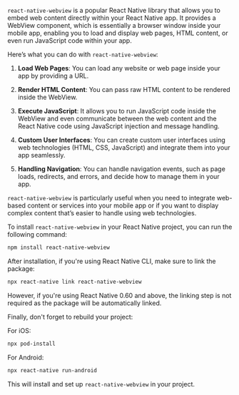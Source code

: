 
`react-native-webview` is a popular React Native library that allows you to embed web content directly within your React Native app. It provides a WebView component, which is essentially a browser window inside your mobile app, enabling you to load and display web pages, HTML content, or even run JavaScript code within your app.

Here’s what you can do with `react-native-webview`:

1. **Load Web Pages**: You can load any website or web page inside your app by providing a URL.
  
2. **Render HTML Content**: You can pass raw HTML content to be rendered inside the WebView.
  
3. **Execute JavaScript**: It allows you to run JavaScript code inside the WebView and even communicate between the web content and the React Native code using JavaScript injection and message handling.
  
4. **Custom User Interfaces**: You can create custom user interfaces using web technologies (HTML, CSS, JavaScript) and integrate them into your app seamlessly.

5. **Handling Navigation**: You can handle navigation events, such as page loads, redirects, and errors, and decide how to manage them in your app.

`react-native-webview` is particularly useful when you need to integrate web-based content or services into your mobile app or if you want to display complex content that’s easier to handle using web technologies.


To install `react-native-webview` in your React Native project, you can run the following command:

```bash
npm install react-native-webview
```

After installation, if you're using React Native CLI, make sure to link the package:

```bash
npx react-native link react-native-webview
```

However, if you're using React Native 0.60 and above, the linking step is not required as the package will be automatically linked.

Finally, don't forget to rebuild your project:

For iOS:
```bash
npx pod-install
```

For Android:
```bash
npx react-native run-android
```

This will install and set up `react-native-webview` in your project.
